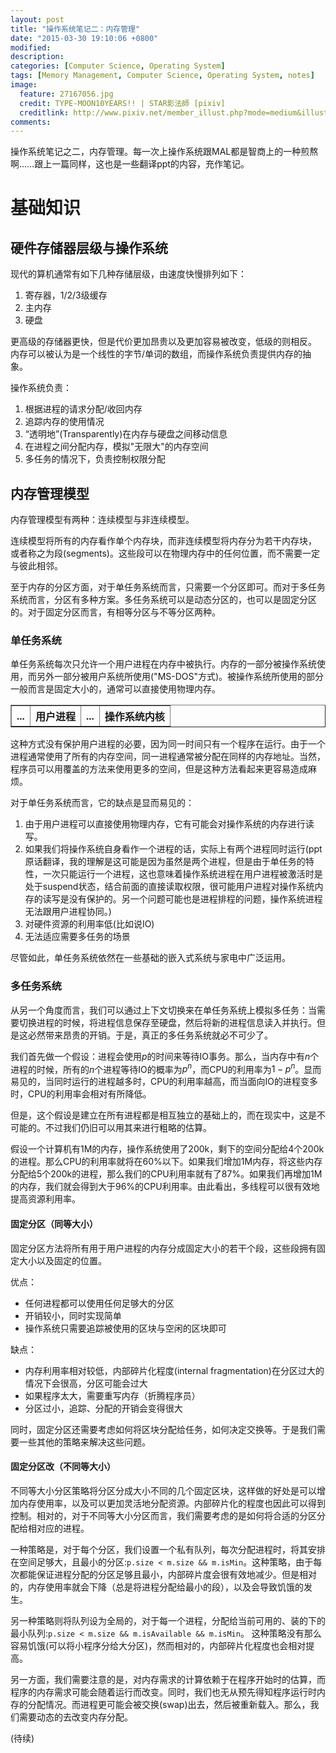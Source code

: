 ```yaml
---
layout: post
title: "操作系统笔记二：内存管理"
date: "2015-03-30 19:10:06 +0800"
modified: 
description: 
categories: [Computer Science, Operating System]
tags: [Memory Management, Computer Science, Operating System, notes]
image:
  feature: 27167056.jpg
  credit: TYPE-MOON10YEARS!! | STAR影法師 [pixiv]
  creditlink: http://www.pixiv.net/member_illust.php?mode=medium&illust_id=27167056
comments:
---
```


操作系统笔记之二，内存管理。每一次上操作系统跟MAL都是智商上的一种煎熬啊……跟上一篇同样，这也是一些翻译ppt的内容，充作笔记。


# 基础知识
## 硬件存储器层级与操作系统

现代的算机通常有如下几种存储层级，由速度快慢排列如下：

1. 寄存器，1/2/3级缓存
2. 主内存
3. 硬盘

更高级的存储器更快，但是代价更加昂贵以及更加容易被改变，低级的则相反。
内存可以被认为是一个线性的字节/单词的数组，而操作系统负责提供内存的抽
象。

操作系统负责：

1. 根据进程的请求分配/收回内存
2. 追踪内存的使用情况
3. “透明地”(Transparently)在内存与硬盘之间移动信息
4. 在进程之间分配内存，模拟"无限大"的内存空间
5. 多任务的情况下，负责控制权限分配

## 内存管理模型

内存管理模型有两种：连续模型与非连续模型。

连续模型将所有的内存看作单个内存块，而非连续模型将内存分为若干内存块，
或者称之为段(segments)。这些段可以在物理内存中的任何位置，而不需要一定与彼此相邻。

至于内存的分区方面，对于单任务系统而言，只需要一个分区即可。而对于多任务系统而言，分区有多种方案。多任务系统可以是动态分区的，也可以是固定分区的。对于固定分区而言，有相等分区与不等分区两种。

### 单任务系统

单任务系统每次只允许一个用户进程在内存中被执行。内存的一部分被操作系统使用，而另外一部分被用户系统所使用("MS-DOS"方式)。被操作系统所使用的部分一般而言是固定大小的，通常可以直接使用物理内存。

<table border="1">
<tr>
<th>...</th>
<th>用户进程</th>
<th>...</th>
<th>操作系统内核</th>
</tr>
</table>


这种方式没有保护用户进程的必要，因为同一时间只有一个程序在运行。由于一个进程通常使用了所有的内存空间，同一进程通常被分配在同样的内存地址。当然，程序员可以用覆盖的方法来使用更多的空间，但是这种方法看起来更容易造成麻烦。

对于单任务系统而言，它的缺点是显而易见的：
1. 由于用户进程可以直接使用物理内存，它有可能会对操作系统的内存进行读写。
2. 如果我们将操作系统自身看作一个进程的话，实际上有两个进程同时运行(ppt原话翻译，我的理解是这可能是因为虽然是两个进程，但是由于单任务的特性，一次只能运行一个进程，这也意味着操作系统进程在用户进程被激活时是处于suspend状态，结合前面的直接读取权限，很可能用户进程对操作系统内存的读写是没有保护的。另一个问题可能也是进程排程的问题，操作系统进程无法跟用户进程协同。)
3. 对硬件资源的利用率低(比如说IO)
4. 无法适应需要多任务的场景

尽管如此，单任务系统依然在一些基础的嵌入式系统与家电中广泛运用。


### 多任务系统

从另一个角度而言，我们可以通过上下文切换来在单任务系统上模拟多任务：当需要切换进程的时候，将进程信息保存至硬盘，然后将新的进程信息读入并执行。但是这必然带来昂贵的开销。于是，真正的多任务系统就必不可少了。

我们首先做一个假设：进程会使用$p%$的时间来等待IO事务。那么，当内存中有$n$个进程的时候，所有的$n$个进程等待IO的概率为$p^n$，而CPU的利用率为$1 - p^n$。显而易见的，当同时运行的进程越多时，CPU的利用率越高，而当面向IO的进程变多时，CPU的利用率会相对有所降低。

但是，这个假设是建立在所有进程都是相互独立的基础上的，而在现实中，这是不可能的。不过我们仍旧可以用其来进行粗略的估算。

假设一个计算机有1M的内存，操作系统使用了200k，剩下的空间分配给4个200k的进程。那么CPU的利用率就将在60%以下。如果我们增加1M内存，将这些内存分配给5个200k的进程，那么我们的CPU利用率就有了87%。如果我们再增加1M的内存，我们就会得到大于96%的CPU利用率。由此看出，多线程可以很有效地提高资源利用率。

#### 固定分区（同等大小）

固定分区方法将所有用于用户进程的内存分成固定大小的若干个段，这些段拥有固定大小以及固定的位置。

优点：

* 任何进程都可以使用任何足够大的分区
* 开销较小，同时实现简单
* 操作系统只需要追踪被使用的区块与空闲的区块即可

缺点：

* 内存利用率相对较低，内部碎片化程度(internal fragmentation)在分区过大的情况下会很高，分区可能会过大
* 如果程序太大，需要重写内存（折腾程序员）
* 分区过小，追踪、分配的开销会变得很大

同时，固定分区还需要考虑如何将区块分配给任务，如何决定交换等。于是我们需要一些其他的策略来解决这些问题。

#### 固定分区改（不同等大小）

不同等大小分区策略将分区分成大小不同的几个固定区块，这样做的好处是可以增加内存使用率，以及可以更加灵活地分配资源。内部碎片化的程度也因此可以得到控制。相对的，对于不同等大小分区而言，我们需要考虑的是如何将合适的分区分配给相对应的进程。

一种策略是，对于每个分区，我们设置一个私有队列，每次分配进程时，将其安排在空间足够大，且最小的分区:`p.size < m.size && m.isMin`。这种策略，由于每次都能保证进程分配的分区足够且最小，内部碎片度会很有效地减少。但是相对的，内存使用率就会下降（总是将进程分配给最小的段），以及会导致饥饿的发生。

另一种策略则将队列设为全局的，对于每一个进程，分配给当前可用的、装的下的最小队列:`p.size < m.size && m.isAvailable && m.isMin`。
这种策略没有那么容易饥饿(可以将小程序分给大分区)，然而相对的，内部碎片化程度也会相对提高。

另一方面，我们需要注意的是，对内存需求的计算依赖于在程序开始时的估算，而程序的内存需求可能会随着运行而改变。同时，我们也无从预先得知程序运行时内存的分配情况。而进程更可能会被交换(swap)出去，然后被重新载入。那么，我们需要动态的去改变内存分配。

(待续)

